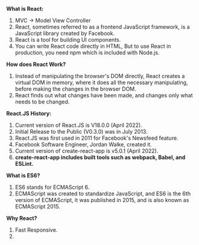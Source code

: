 **What is React:**
1. MVC -> Model View Controller
2. React, sometimes referred to as a frontend JavaScript framework, is a JavaScript library created by Facebook.
3. React is a tool for building UI components.
4. You can write React code directly in HTML, But to use React in production, you need npm which is included with Node.js.

**How does React Work?**
1. Instead of manipulating the browser's DOM directly, React creates a virtual DOM in memory, where it does all the necessary manipulating,
    before making the changes in the browser DOM.
2. React finds out what changes have been made, and changes only what needs to be changed.

**React.JS History:**
1. Current version of React.JS is V18.0.0 (April 2022).
2. Initial Release to the Public (V0.3.0) was in July 2013.
3. React.JS was first used in 2011 for Facebook's Newsfeed feature.
4. Facebook Software Engineer, Jordan Walke, created it.
5. Current version of create-react-app is v5.0.1 (April 2022).
6. **create-react-app includes built tools such as webpack, Babel, and ESLint.**

**What is ES6?**
1. ES6 stands for ECMAScript 6.
2. ECMAScript was created to standardize JavaScript, and ES6 is the 6th version of ECMAScript, it was published in 2015, and is also known as ECMAScript 2015.


**Why React?**
1. Fast Responsive.
2. 
